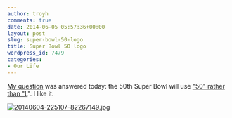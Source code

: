 ```yaml
---
author: troyh
comments: true
date: 2014-06-05 05:57:36+00:00
layout: post
slug: super-bowl-50-logo
title: Super Bowl 50 logo
wordpress_id: 7479
categories:
- Our Life
---
```


[My question](http://troyandgay.com/2014/01/20/seahawks-in-super-bowl/) was answered today: the 50th Super Bowl  will use ["50" rather than "L](http://m.espn.go.com/nfl/story?storyId=11031941&src=desktop&rand=ref~%7B%22ref%22%3A%22http%3A%2F%2Ft.co%2FFLx9DgAlSB%22%7D)". I like it. 

[![20140604-225107-82267149.jpg](https://troyandgay.files.wordpress.com/2014/06/20140604-225107-82267149.jpg)](https://troyandgay.files.wordpress.com/2014/06/20140604-225107-82267149.jpg)
